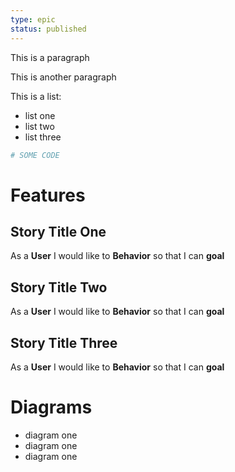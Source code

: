 ```yaml
---
type: epic
status: published
---
```

This is a paragraph

This is another paragraph

This is a list:

- list one
- list two
- list three

```ruby
# SOME CODE
```

# Features

## Story Title One

As a **User** I would like to **Behavior** so that I can **goal**

## Story Title Two

As a **User** I would like to **Behavior** so that I can **goal**

## Story Title Three

As a **User** I would like to **Behavior** so that I can **goal**

# Diagrams

- diagram one
- diagram one
- diagram one
